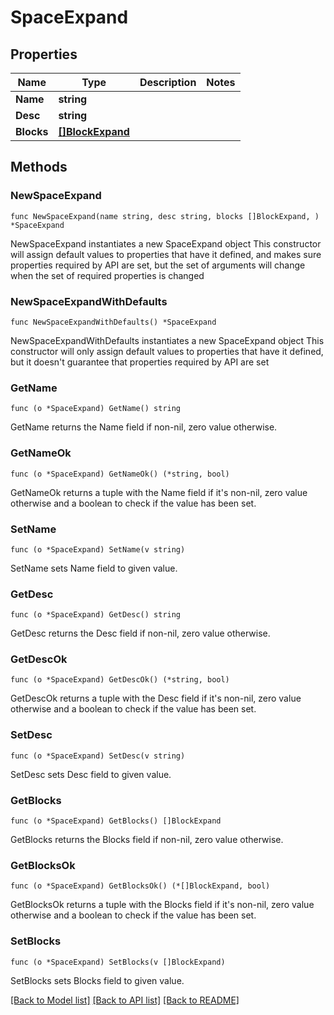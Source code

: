 # SpaceExpand

## Properties

Name | Type | Description | Notes
------------ | ------------- | ------------- | -------------
**Name** | **string** |  | 
**Desc** | **string** |  | 
**Blocks** | [**[]BlockExpand**](BlockExpand.md) |  | 

## Methods

### NewSpaceExpand

`func NewSpaceExpand(name string, desc string, blocks []BlockExpand, ) *SpaceExpand`

NewSpaceExpand instantiates a new SpaceExpand object
This constructor will assign default values to properties that have it defined,
and makes sure properties required by API are set, but the set of arguments
will change when the set of required properties is changed

### NewSpaceExpandWithDefaults

`func NewSpaceExpandWithDefaults() *SpaceExpand`

NewSpaceExpandWithDefaults instantiates a new SpaceExpand object
This constructor will only assign default values to properties that have it defined,
but it doesn't guarantee that properties required by API are set

### GetName

`func (o *SpaceExpand) GetName() string`

GetName returns the Name field if non-nil, zero value otherwise.

### GetNameOk

`func (o *SpaceExpand) GetNameOk() (*string, bool)`

GetNameOk returns a tuple with the Name field if it's non-nil, zero value otherwise
and a boolean to check if the value has been set.

### SetName

`func (o *SpaceExpand) SetName(v string)`

SetName sets Name field to given value.


### GetDesc

`func (o *SpaceExpand) GetDesc() string`

GetDesc returns the Desc field if non-nil, zero value otherwise.

### GetDescOk

`func (o *SpaceExpand) GetDescOk() (*string, bool)`

GetDescOk returns a tuple with the Desc field if it's non-nil, zero value otherwise
and a boolean to check if the value has been set.

### SetDesc

`func (o *SpaceExpand) SetDesc(v string)`

SetDesc sets Desc field to given value.


### GetBlocks

`func (o *SpaceExpand) GetBlocks() []BlockExpand`

GetBlocks returns the Blocks field if non-nil, zero value otherwise.

### GetBlocksOk

`func (o *SpaceExpand) GetBlocksOk() (*[]BlockExpand, bool)`

GetBlocksOk returns a tuple with the Blocks field if it's non-nil, zero value otherwise
and a boolean to check if the value has been set.

### SetBlocks

`func (o *SpaceExpand) SetBlocks(v []BlockExpand)`

SetBlocks sets Blocks field to given value.



[[Back to Model list]](../README.md#documentation-for-models) [[Back to API list]](../README.md#documentation-for-api-endpoints) [[Back to README]](../README.md)



